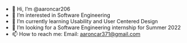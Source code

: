- 👋 Hi, I’m @aaroncar206
- 👀 I’m interested in Software Engineering
- 🌱 I’m currently learning Usability and User Centered Design
- 💞️ I’m looking for a Software Engineering internship for Summer 2022
- 📫 How to reach me: Email: aaroncar371@gmail.com

<!---
aaroncar206/aaroncar206 is a ✨ special ✨ repository because its `README.md` (this file) appears on your GitHub profile.
You can click the Preview link to take a look at your changes.
--->
